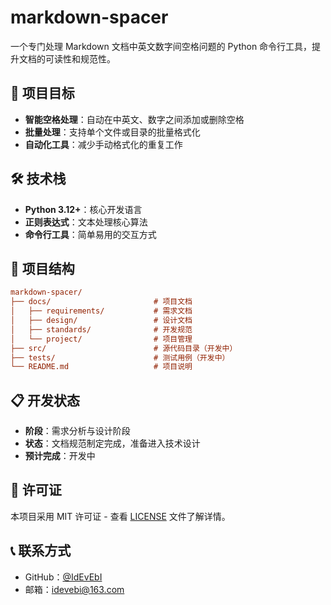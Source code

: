 # markdown-spacer

一个专门处理 Markdown 文档中英文数字间空格问题的 Python 命令行工具，提升文档的可读性和规范性。

## 🎯 项目目标

- **智能空格处理**：自动在中英文、数字之间添加或删除空格
- **批量处理**：支持单个文件或目录的批量格式化
- **自动化工具**：减少手动格式化的重复工作

## 🛠️ 技术栈

- **Python 3.12+**：核心开发语言
- **正则表达式**：文本处理核心算法
- **命令行工具**：简单易用的交互方式

## 📁 项目结构

```ini
markdown-spacer/
├── docs/                       # 项目文档
│   ├── requirements/           # 需求文档
│   ├── design/                 # 设计文档
│   ├── standards/              # 开发规范
│   └── project/                # 项目管理
├── src/                        # 源代码目录（开发中）
├── tests/                      # 测试用例（开发中）
└── README.md                   # 项目说明
```

## 📋 开发状态

- **阶段**：需求分析与设计阶段
- **状态**：文档规范制定完成，准备进入技术设计
- **预计完成**：开发中

## 📄 许可证

本项目采用 MIT 许可证 - 查看 [LICENSE](LICENSE) 文件了解详情。

## 📞 联系方式

- GitHub：[@IdEvEbI](https://github.com/IdEvEbI)
- 邮箱：<idevebi@163.com>
